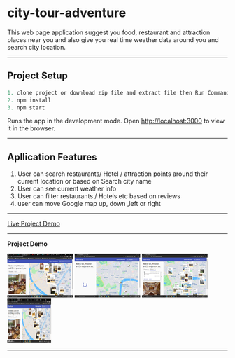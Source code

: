 # city-tour-adventure

This web page application suggest you food, restaurant and attraction places near you and also give you real time weather data around you and search city location.

---

## Project Setup

 ``` javascript
1. clone project or download zip file and extract file then Run Command
2. npm install
3. npm start
```
  
Runs the app in the development mode.
Open  <http://localhost:3000> to view it in the browser.

---

## Apllication Features

1. User can search restaurants/ Hotel / attraction points around their current location or based on Search city name
2. User can see current weather info
3. User can filter restaurants / Hotels etc based on reviews
4. user can move Google map up, down ,left or right

---

[ Live Project Demo  ](https://city-tour-adventure.netlify.app/, "city-tour-adventure")

---

 **Project Demo**


  <img src="public\image\First.png" alt="project Demo image" style="height: 100px; width:150px;"/>
  <img src="public\image\second.png" alt="project Demo image" style="height: 100px; width:150px;"/>
  <img src="public\image\Third.png" alt="project Demo image" style="height: 100px; width:150px;"/>
  <img src="public\image\final.gif" alt="project Demo gif" style="height: 100px; width:100px;"/>

 ***
